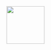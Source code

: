 <div id="header" align="center">
  <img src="[https://media.giphy.com/media/M9gbBd9nbDrOTu1Mqx/giphy.gif](https://avatars.mds.yandex.net/i?id=96645f3f95a116485b3a56e239ff9e9af1860026-9291460-images-thumbs&n=13)" width="100"/>
</div>
